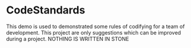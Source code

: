 # CodeStandards
This demo is used to demonstrated some rules of codifying for a team of development.  This project are only suggestions which can be improved during a project.  NOTHING IS WRITTEN IN STONE 
